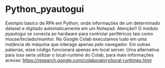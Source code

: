 # Python_pyautogui
Exemplo básico de RPA em Python, onde informações de um determinado dataset e digitado automaticamente em um Notepad.
Atenção!!
O módulo pyautogui se conecta ao hardware para controlar periféricos tais como mouse/teclado/monitor. No Google Colab executamos tudo em uma instância de máquina que interage apenas pelo navegador. Em outras palavras, esse código funcionará apenas em local server. 
Uma alternativa para isso seria utilizar o local-runtime do Colab, para mais informações acesse: 
https://research.google.com/colaboratory/local-runtimes.html
